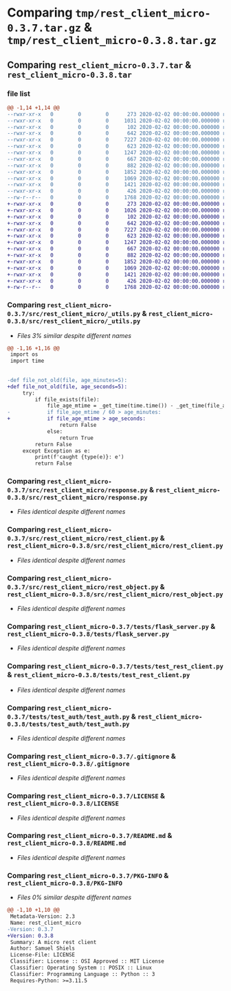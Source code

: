 # Comparing `tmp/rest_client_micro-0.3.7.tar.gz` & `tmp/rest_client_micro-0.3.8.tar.gz`

## Comparing `rest_client_micro-0.3.7.tar` & `rest_client_micro-0.3.8.tar`

### file list

```diff
@@ -1,14 +1,14 @@
--rwxr-xr-x   0        0        0      273 2020-02-02 00:00:00.000000 rest_client_micro-0.3.7/src/rest_client_micro/__init__.py
--rwxr-xr-x   0        0        0     1031 2020-02-02 00:00:00.000000 rest_client_micro-0.3.7/src/rest_client_micro/_utils.py
--rwxr-xr-x   0        0        0      102 2020-02-02 00:00:00.000000 rest_client_micro-0.3.7/src/rest_client_micro/basic_auth.py
--rwxr-xr-x   0        0        0      642 2020-02-02 00:00:00.000000 rest_client_micro-0.3.7/src/rest_client_micro/response.py
--rwxr-xr-x   0        0        0     7227 2020-02-02 00:00:00.000000 rest_client_micro-0.3.7/src/rest_client_micro/rest_client.py
--rwxr-xr-x   0        0        0      623 2020-02-02 00:00:00.000000 rest_client_micro-0.3.7/src/rest_client_micro/rest_object.py
--rwxr-xr-x   0        0        0     1247 2020-02-02 00:00:00.000000 rest_client_micro-0.3.7/tests/flask_server.py
--rwxr-xr-x   0        0        0      667 2020-02-02 00:00:00.000000 rest_client_micro-0.3.7/tests/test_rest_client.py
--rwxr-xr-x   0        0        0      882 2020-02-02 00:00:00.000000 rest_client_micro-0.3.7/tests/test_auth/test_auth.py
--rwxr-xr-x   0        0        0     1852 2020-02-02 00:00:00.000000 rest_client_micro-0.3.7/.gitignore
--rwxr-xr-x   0        0        0     1069 2020-02-02 00:00:00.000000 rest_client_micro-0.3.7/LICENSE
--rwxr-xr-x   0        0        0     1421 2020-02-02 00:00:00.000000 rest_client_micro-0.3.7/README.md
--rwxr-xr-x   0        0        0      426 2020-02-02 00:00:00.000000 rest_client_micro-0.3.7/pyproject.toml
--rw-r--r--   0        0        0     1768 2020-02-02 00:00:00.000000 rest_client_micro-0.3.7/PKG-INFO
+-rwxr-xr-x   0        0        0      273 2020-02-02 00:00:00.000000 rest_client_micro-0.3.8/src/rest_client_micro/__init__.py
+-rwxr-xr-x   0        0        0     1026 2020-02-02 00:00:00.000000 rest_client_micro-0.3.8/src/rest_client_micro/_utils.py
+-rwxr-xr-x   0        0        0      102 2020-02-02 00:00:00.000000 rest_client_micro-0.3.8/src/rest_client_micro/basic_auth.py
+-rwxr-xr-x   0        0        0      642 2020-02-02 00:00:00.000000 rest_client_micro-0.3.8/src/rest_client_micro/response.py
+-rwxr-xr-x   0        0        0     7227 2020-02-02 00:00:00.000000 rest_client_micro-0.3.8/src/rest_client_micro/rest_client.py
+-rwxr-xr-x   0        0        0      623 2020-02-02 00:00:00.000000 rest_client_micro-0.3.8/src/rest_client_micro/rest_object.py
+-rwxr-xr-x   0        0        0     1247 2020-02-02 00:00:00.000000 rest_client_micro-0.3.8/tests/flask_server.py
+-rwxr-xr-x   0        0        0      667 2020-02-02 00:00:00.000000 rest_client_micro-0.3.8/tests/test_rest_client.py
+-rwxr-xr-x   0        0        0      882 2020-02-02 00:00:00.000000 rest_client_micro-0.3.8/tests/test_auth/test_auth.py
+-rwxr-xr-x   0        0        0     1852 2020-02-02 00:00:00.000000 rest_client_micro-0.3.8/.gitignore
+-rwxr-xr-x   0        0        0     1069 2020-02-02 00:00:00.000000 rest_client_micro-0.3.8/LICENSE
+-rwxr-xr-x   0        0        0     1421 2020-02-02 00:00:00.000000 rest_client_micro-0.3.8/README.md
+-rwxr-xr-x   0        0        0      426 2020-02-02 00:00:00.000000 rest_client_micro-0.3.8/pyproject.toml
+-rw-r--r--   0        0        0     1768 2020-02-02 00:00:00.000000 rest_client_micro-0.3.8/PKG-INFO
```

### Comparing `rest_client_micro-0.3.7/src/rest_client_micro/_utils.py` & `rest_client_micro-0.3.8/src/rest_client_micro/_utils.py`

 * *Files 3% similar despite different names*

```diff
@@ -1,16 +1,16 @@
 import os
 import time
 
 
-def file_not_old(file, age_minutes=5):
+def file_not_old(file, age_seconds=5):
     try:
         if file_exists(file):
             file_age_mtime = _get_time(time.time()) - _get_time(file_age(file))
-            if file_age_mtime / 60 > age_minutes:
+            if file_age_mtime > age_seconds:
                 return False
             else:
                 return True
         return False
     except Exception as e:
         print(f'caught {type(e)}: e')
         return False
```

### Comparing `rest_client_micro-0.3.7/src/rest_client_micro/response.py` & `rest_client_micro-0.3.8/src/rest_client_micro/response.py`

 * *Files identical despite different names*

### Comparing `rest_client_micro-0.3.7/src/rest_client_micro/rest_client.py` & `rest_client_micro-0.3.8/src/rest_client_micro/rest_client.py`

 * *Files identical despite different names*

### Comparing `rest_client_micro-0.3.7/src/rest_client_micro/rest_object.py` & `rest_client_micro-0.3.8/src/rest_client_micro/rest_object.py`

 * *Files identical despite different names*

### Comparing `rest_client_micro-0.3.7/tests/flask_server.py` & `rest_client_micro-0.3.8/tests/flask_server.py`

 * *Files identical despite different names*

### Comparing `rest_client_micro-0.3.7/tests/test_rest_client.py` & `rest_client_micro-0.3.8/tests/test_rest_client.py`

 * *Files identical despite different names*

### Comparing `rest_client_micro-0.3.7/tests/test_auth/test_auth.py` & `rest_client_micro-0.3.8/tests/test_auth/test_auth.py`

 * *Files identical despite different names*

### Comparing `rest_client_micro-0.3.7/.gitignore` & `rest_client_micro-0.3.8/.gitignore`

 * *Files identical despite different names*

### Comparing `rest_client_micro-0.3.7/LICENSE` & `rest_client_micro-0.3.8/LICENSE`

 * *Files identical despite different names*

### Comparing `rest_client_micro-0.3.7/README.md` & `rest_client_micro-0.3.8/README.md`

 * *Files identical despite different names*

### Comparing `rest_client_micro-0.3.7/PKG-INFO` & `rest_client_micro-0.3.8/PKG-INFO`

 * *Files 0% similar despite different names*

```diff
@@ -1,10 +1,10 @@
 Metadata-Version: 2.3
 Name: rest_client_micro
-Version: 0.3.7
+Version: 0.3.8
 Summary: A micro rest client
 Author: Samuel Shiels
 License-File: LICENSE
 Classifier: License :: OSI Approved :: MIT License
 Classifier: Operating System :: POSIX :: Linux
 Classifier: Programming Language :: Python :: 3
 Requires-Python: >=3.11.5
```

